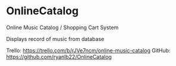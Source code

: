 # OnlineCatalog
Online Music Catalog / Shopping Cart System

Displays record of music from database

Trello: https://trello.com/b/rJVe7ncm/online-music-catalog
GitHub: https://github.com/ryanlb22/OnlineCatalog

